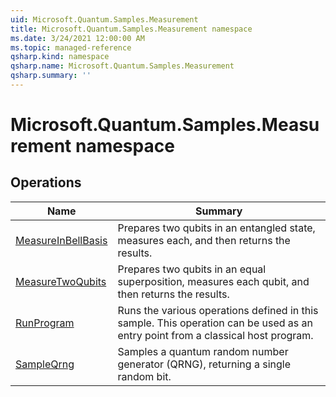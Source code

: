 ```yaml
---
uid: Microsoft.Quantum.Samples.Measurement
title: Microsoft.Quantum.Samples.Measurement namespace
ms.date: 3/24/2021 12:00:00 AM
ms.topic: managed-reference
qsharp.kind: namespace
qsharp.name: Microsoft.Quantum.Samples.Measurement
qsharp.summary: ''
---
```


# Microsoft.Quantum.Samples.Measurement namespace




<!-- summaries -->

## Operations

| Name | Summary |
|------|---------|
|[MeasureInBellBasis](xref:Microsoft.Quantum.Samples.Measurement.MeasureInBellBasis) |Prepares two qubits in an entangled state, measures each, and then returns the results.
|[MeasureTwoQubits](xref:Microsoft.Quantum.Samples.Measurement.MeasureTwoQubits) |Prepares two qubits in an equal superposition, measures each qubit, and then returns the results.
|[RunProgram](xref:Microsoft.Quantum.Samples.Measurement.RunProgram) |Runs the various operations defined in this sample. This operation can be used as an entry point from a classical host program.
|[SampleQrng](xref:Microsoft.Quantum.Samples.Measurement.SampleQrng) |Samples a quantum random number generator (QRNG), returning a single random bit.


<!-- /summaries -->
